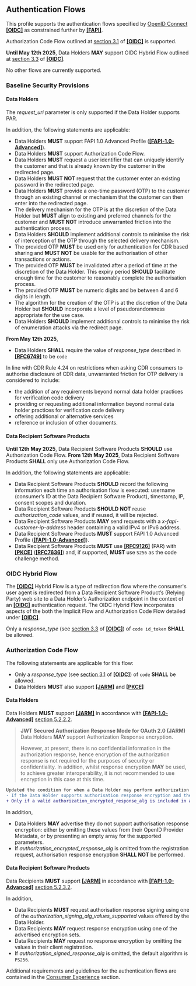 ## Authentication Flows
This profile supports the authentication flows specified by [OpenID Connect](https://openid.net/specs/openid-connect-core-1_0.html) **[[OIDC]](#nref-OIDC)** as constrained further by **[[FAPI]](#iref-FAPI)**.



Authorization Code Flow outlined at [section 3.1](https://openid.net/specs/openid-connect-core-1_0.html#CodeFlowAuth) of **[[OIDC]](#nref-OIDC)** is supported.

**Until May 12th 2025**, Data Holders **MAY** support OIDC Hybrid Flow outlined at [section 3.3](https://openid.net/specs/openid-connect-core-1_0.html#HybridFlowAuth) of **[[OIDC]](#nref-OIDC)**.

No other flows are currently supported.


### Baseline Security Provisions

#### Data Holders
The _request_uri_ parameter is only supported if the Data Holder supports PAR.



In addition, the following statements are applicable:


- Data Holders **MUST** support FAPI 1.0 Advanced Profile (**[[FAPI-1.0-Advanced]](#nref-FAPI-1-0-Advanced)**).
- Data Holders **MUST** support Authorization Code Flow.
- Data Holders **MUST** request a user identifier that can uniquely identify the customer and that is already known by the customer in the redirected page.
- Data Holders **MUST NOT** request that the customer enter an existing password in the redirected page.
- Data Holders **MUST** provide a one-time password (OTP) to the customer through an existing channel or mechanism that the customer can then enter into the redirected page.
- The delivery mechanism for the OTP is at the discretion of the Data Holder but **MUST** align to existing and preferred channels for the customer and **MUST NOT** introduce unwarranted friction into the authentication process.
- Data Holders **SHOULD** implement additional controls to minimise the risk of interception of the OTP through the selected delivery mechanism.
- The provided OTP **MUST** be used only for authentication for CDR based sharing and **MUST NOT** be usable for the authorisation of other transactions or actions.
- The provided OTP **MUST** be invalidated after a period of time at the discretion of the Data Holder. This expiry period **SHOULD** facilitate enough time for the customer to reasonably complete the authorisation process.
- The provided OTP **MUST** be numeric digits and be between 4 and 6 digits in length.
- The algorithm for the creation of the OTP is at the discretion of the Data Holder but **SHOULD** incorporate a level of pseudorandomness appropriate for the use case.
- Data Holders **SHOULD** implement additional controls to minimise the risk of enumeration attacks via the redirect page.

**From May 12th 2025**, 

- Data Holders **SHALL** require the value of _response_type_ described in [**[RFC6749]**](#nref-RFC6749) to be `code`

In line with CDR Rule 4.24 on restrictions when asking CDR consumers to authorise disclosure of CDR data, unwarranted friction for OTP delivery is considered to include:

- the addition of any requirements beyond normal data holder practices for verification code delivery
- providing or requesting additional information beyond normal data holder practices for verification code delivery
- offering additional or alternative services
- reference or inclusion of other documents.


#### Data Recipient Software Products


**Until 12th May 2025**, Data Recipient Software Products **SHOULD** use Authorization Code Flow. 
**From 12th May 2025**, Data Recipient Software Products **SHALL** only use Authorization Code Flow. 

In addition, the following statements are applicable:

- Data Recipient Software Products **SHOULD** record the following information each time an authorisation flow is executed: username (consumer’s ID at the Data Recipient Software Product), timestamp, IP, consent scopes and duration.
- Data Recipient Software Products **SHOULD NOT** reuse _authorization_code_ values, and if reused, it will be rejected.
- Data Recipient Software Products **MAY** send requests with a _x-fapi-customer-ip-address_ header containing a valid IPv4 or IPv6 address.
- Data Recipient Software Products **MUST** support FAPI 1.0 Advanced Profile (**[[FAPI-1.0-Advanced]](#nref-FAPI-1-0-Advanced)**).
- Data Recipient Software Products **MUST** use **[[RFC9126]](#nref-RFC9126)** (PAR) with **[[PKCE]](#nref-PKCE)** (**[[RFC7636]](#nref-RFC7636)**) and, if supported, **MUST** use `S256` as the code challenge method.

### OIDC Hybrid Flow
The **[[OIDC]](#nref-OIDC)** Hybrid Flow is a type of redirection flow where the consumer's user agent is redirected from a Data Recipient Software Product’s (Relying Party) web site to a Data Holder’s Authorization endpoint in the context of an **[[OIDC]](#nref-OIDC)** authentication request. The OIDC Hybrid Flow incorporates aspects of the both the Implicit Flow and Authorization Code Flow detailed under **[[OIDC]](#nref-OIDC)**.

Only a _response_type_ (see [section 3.3](https://openid.net/specs/openid-connect-core-1_0.html#HybridFlowAuth) of **[[OIDC]](#nref-OIDC)**) of `code id_token` **SHALL** be allowed.


### Authorization Code Flow

The following statements are applicable for this flow:

- Only a _response_type_ (see [section 3.1](https://openid.net/specs/openid-connect-core-1_0.html#CodeFlowAuth) of **[[OIDC]](#nref-OIDC)**) of `code` **SHALL** be allowed.
- Data Holders **MUST** also support **[[JARM]](#nref-JARM)** and **[[PKCE]](#nref-PKCE)**

#### Data Holders
Data Holders **MUST** support **[[JARM]](#nref-JARM)** in accordance with **[[FAPI-1.0-Advanced]](#nref-FAPI-1-0-Advanced)** [section 5.2.2.2](https://openid.net/specs/openid-financial-api-part-2-1_0.html#jarm).

> **JWT Secured Authorization Response Mode for OAuth 2.0 (JARM)**  
> Data Holders **MAY** support Authorization Response encryption.
>
> However, at present, there is no confidential information in the authorization response, hence encryption of the authorization response is not required for the purposes of security or confidentiality. In addition, whilst response encryption **MAY** be used, to achieve greater interoperability, it is not recommended to use encryption in this case at this time.

```diff
Updated the condition for when a Data Holder may perform authorization response encryption.
- If the Data Holder supports authorisation response encryption and the authorization_encrypted_response_alg is omitted from the registration request, the Data Holder MAY require response encryption by returning a client registration response with the chosen authorization_encrypted_response_alg value.
+ Only if a valid authorization_encrypted_response_alg is included in a registration request, the Data Holder SHALL require response encryption by returning a client registration response with the chosen authorization_encrypted_response_alg value. Otherwise, authorization response encryption SHALL NOT be performed.
```
In addition,

- Data Holders **MAY** advertise they do not support authorisation response encryption: either by omitting these values from their OpenID Provider Metadata, or by presenting an empty array for the supported parameters.
- If _authorization_encrypted_response_alg_ is omitted from the registration request, authorisation response encryption **SHALL NOT** be performed.

#### Data Recipient Software Products
Data Recipients **MUST** support **[[JARM]](#nref-JARM)** in accordance with **[[FAPI-1.0-Advanced]](#nref-FAPI-1-0-Advanced)** [section 5.2.3.2](https://openid.net/specs/openid-financial-api-part-2-1_0.html#jarm-1).

In addition,

- Data Recipients **MUST** request authorisation response signing using one of the _authorization_signing_alg_values_supported_ values offered by the Data Holder.
- Data Recipients **MAY** request response encryption using one of the advertised encryption sets.
- Data Recipients **MAY** request no response encryption by omitting the values in their client registration.
- If _authorization_signed_response_alg_ is omitted, the default algorithm is `PS256`.


Additional requirements and guidelines for the authentication flows are contained in the [Consumer Experience](#consumer-experience) section.
